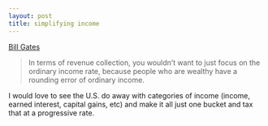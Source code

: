 ```yaml
---
layout: post
title: simplifying income
---
```


[Bill Gates](https://www.theverge.com/2019/2/12/18220756/bill-gates-tax-rate-70-percent-marginal-modern-monetary-theory)

>  In terms of revenue collection, you wouldn’t want to just focus on the
>  ordinary income rate, because people who are wealthy have a rounding error
>  of ordinary income.

I would love to see the U.S. do away with categories of income (income, earned
interest, capital gains, etc) and make it all just one bucket and tax that at
a progressive rate.

<a href="https://brid.gy/publish/twitter"></a>
